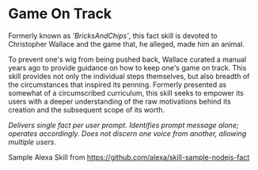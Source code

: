 # Game On Track

Formerly known as _'BricksAndChips'_, this fact skill is devoted to Christopher Wallace and the game that, he alleged, made him an animal.

To prevent one's wig from being pushed back, Wallace curated a manual years ago to provide guidance on how to keep one's game on track. This skill provides not only the individual steps themselves, but also breadth of the circumstances that inspired its penning. Formerly presented as somewhat of a circumscribed curriculum, this skill seeks to empower its users with a deeper understanding of the raw motivations behind its creation and the subsequent scope of its worth.


_Delivers single fact per user prompt. Identifies prompt message alone; operates accordingly. Does not discern one voice from another, allowing multiple users._

Sample Alexa Skill from https://github.com/alexa/skill-sample-nodejs-fact
